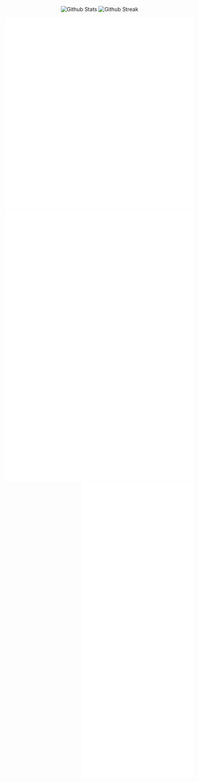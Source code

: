 <p align="center">
    <img width="48%" alt="Github Stats" src="https://github-readme-stats.vercel.app/api?username=artur93gev&theme=dracula&show_icons=true&hide_border=true&count_private=true&include_all_commits=true">
    <img width="48%" alt="Github Streak" src="https://github-readme-streak-stats.herokuapp.com?user=artur93gev&theme=dracula&hide_border=true">
</p>
<img alt="Language metrics" src="./metrics.languages.svg">
<img alt="General metrics" src="./metrics.svg">
<img align="right" width="300px" alt="Achievments" src="./metrics.achievements.svg">
